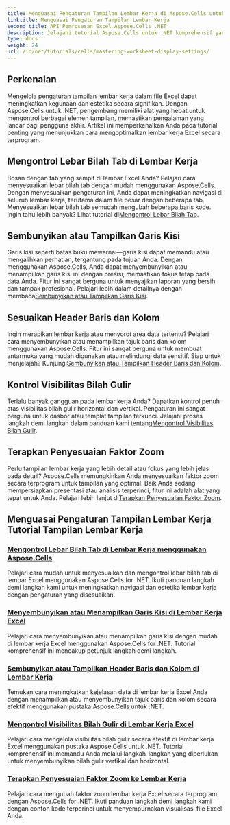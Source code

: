 ```yaml
---
title: Menguasai Pengaturan Tampilan Lembar Kerja di Aspose.Cells untuk .NET
linktitle: Menguasai Pengaturan Tampilan Lembar Kerja
second_title: API Pemrosesan Excel Aspose.Cells .NET
description: Jelajahi tutorial Aspose.Cells untuk .NET komprehensif yang mencakup pengaturan tampilan lembar kerja, termasuk garis kisi, tajuk, bilah gulir, lebar bilah tab, dan penyesuaian zoom.
type: docs
weight: 24
url: /id/net/tutorials/cells/mastering-worksheet-display-settings/
---
```

## Perkenalan

Mengelola pengaturan tampilan lembar kerja dalam file Excel dapat meningkatkan kegunaan dan estetika secara signifikan. Dengan Aspose.Cells untuk .NET, pengembang memiliki alat yang hebat untuk mengontrol berbagai elemen tampilan, memastikan pengalaman yang lancar bagi pengguna akhir. Artikel ini memperkenalkan Anda pada tutorial penting yang menunjukkan cara mengoptimalkan lembar kerja Excel secara terprogram.  

## Mengontrol Lebar Bilah Tab di Lembar Kerja  
 Bosan dengan tab yang sempit di lembar Excel Anda? Pelajari cara menyesuaikan lebar bilah tab dengan mudah menggunakan Aspose.Cells. Dengan menyesuaikan pengaturan ini, Anda dapat meningkatkan navigasi di seluruh lembar kerja, terutama dalam file besar dengan beberapa tab. Menyesuaikan lebar bilah tab semudah mengubah beberapa baris kode. Ingin tahu lebih banyak? Lihat tutorial di[Mengontrol Lebar Bilah Tab](./controlling-tab-bar-width/).  

## Sembunyikan atau Tampilkan Garis Kisi  
Garis kisi seperti batas buku mewarnai—garis kisi dapat memandu atau mengalihkan perhatian, tergantung pada tujuan Anda. Dengan menggunakan Aspose.Cells, Anda dapat menyembunyikan atau menampilkan garis kisi ini dengan presisi, memastikan fokus tetap pada data Anda. Fitur ini sangat berguna untuk menyajikan laporan yang bersih dan tampak profesional. Pelajari lebih dalam detailnya dengan membaca[Sembunyikan atau Tampilkan Garis Kisi](./hide-display-gridlines/).  

## Sesuaikan Header Baris dan Kolom  
 Ingin merapikan lembar kerja atau menyorot area data tertentu? Pelajari cara menyembunyikan atau menampilkan tajuk baris dan kolom menggunakan Aspose.Cells. Fitur ini sangat berguna untuk membuat antarmuka yang mudah digunakan atau melindungi data sensitif. Siap untuk menjelajah? Kunjungi[Sembunyikan atau Tampilkan Header Baris dan Kolom](./hide-display-row-column-headers/).  

## Kontrol Visibilitas Bilah Gulir  
 Terlalu banyak gangguan pada lembar kerja Anda? Dapatkan kontrol penuh atas visibilitas bilah gulir horizontal dan vertikal. Pengaturan ini sangat berguna untuk dasbor atau templat tampilan terkunci. Jelajahi proses langkah demi langkah dalam panduan kami tentang[Mengontrol Visibilitas Bilah Gulir](./controlling-scroll-bar-visibility/).  

## Terapkan Penyesuaian Faktor Zoom  
 Perlu tampilan lembar kerja yang lebih detail atau fokus yang lebih jelas pada detail? Aspose.Cells memungkinkan Anda menyesuaikan faktor zoom secara terprogram untuk tampilan yang optimal. Baik Anda sedang mempersiapkan presentasi atau analisis terperinci, fitur ini adalah alat yang tepat untuk Anda. Pelajari lebih lanjut di[Terapkan Penyesuaian Faktor Zoom](./apply-zoom-factor-adjustments/).  

## Menguasai Pengaturan Tampilan Lembar Kerja Tutorial Tampilan Lembar Kerja
### [Mengontrol Lebar Bilah Tab di Lembar Kerja menggunakan Aspose.Cells](./controlling-tab-bar-width/)
Pelajari cara mudah untuk menyesuaikan dan mengontrol lebar bilah tab di lembar Excel menggunakan Aspose.Cells for .NET. Ikuti panduan langkah demi langkah kami untuk meningkatkan navigasi dan estetika lembar kerja dengan pengaturan yang disesuaikan.
### [Menyembunyikan atau Menampilkan Garis Kisi di Lembar Kerja Excel](./hide-display-gridlines/)
Pelajari cara menyembunyikan atau menampilkan garis kisi dengan mudah di lembar kerja Excel menggunakan Aspose.Cells for .NET. Tutorial komprehensif ini mencakup petunjuk langkah demi langkah.
### [Sembunyikan atau Tampilkan Header Baris dan Kolom di Lembar Kerja](./hide-display-row-column-headers/)
Temukan cara meningkatkan kejelasan data di lembar kerja Excel Anda dengan menampilkan atau menyembunyikan tajuk baris dan kolom secara efektif menggunakan pustaka Aspose.Cells untuk .NET.
### [Mengontrol Visibilitas Bilah Gulir di Lembar Kerja Excel](./controlling-scroll-bar-visibility/)
Pelajari cara mengelola visibilitas bilah gulir secara efektif di lembar kerja Excel menggunakan pustaka Aspose.Cells untuk .NET. Tutorial komprehensif ini memandu Anda melalui langkah-langkah yang diperlukan untuk menyembunyikan bilah gulir vertikal dan horizontal.
### [Terapkan Penyesuaian Faktor Zoom ke Lembar Kerja](./apply-zoom-factor-adjustments/)
Pelajari cara mengubah faktor zoom lembar kerja Excel secara terprogram dengan Aspose.Cells for .NET. Ikuti panduan langkah demi langkah kami dengan contoh kode terperinci untuk menyempurnakan visualisasi file Excel Anda.